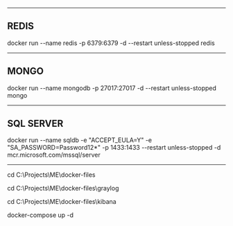 ------------
REDIS
------------
docker run --name redis -p 6379:6379 -d --restart unless-stopped redis

------------
MONGO
------------
docker run --name mongodb -p 27017:27017 -d --restart unless-stopped mongo

------------
SQL SERVER
------------
docker run --name sqldb -e "ACCEPT_EULA=Y" -e "SA_PASSWORD=Password12*" -p 1433:1433 --restart unless-stopped -d mcr.microsoft.com/mssql/server


------------
cd C:\Projects\ME\docker-files

cd C:\Projects\ME\docker-files\graylog

cd C:\Projects\ME\docker-files\kibana

docker-compose up -d

